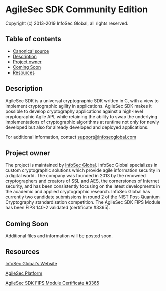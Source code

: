 # AgileSec SDK Community Edition

Copyright (c) 2013-2019 InfoSec Global, all rights reserved.

## Table of contents

* [Canonical source](#canonical-source)
* [Description](#description)
* [Project owner](#project-owner)
* [Coming Soon](#coming-soon)
* [Resources](#resources)


## Description

AgileSec SDK is a universal cryptographic SDK written in C, with a view to implement cryptographic agility in applications. 
AgileSec SDK makes it possible to develop cryptography applications against a high-level cryptographic Agile API, while retaining the ability to swap the underlying implementations of cryptographic algorithms at runtime not only for newly developed but also for already developed and deployed applications. 

For additional information, contact support@infosecglobal.com


## Project owner

The project is maintained by [InfoSec Global](https://www.infosecglobal.com). InfoSec Global specializes in custom cryptographic solutions which provide agile information security in a digital world. The company was founded in 2013 by the renowned cryptographers and creators of SSL and AES, the cornerstones of Internet security, and has been consistently focusing on the latest developments in the academic and applied cryptographic research. InfoSec Global has currently two candidate submissions in round 2 of the NIST Post-Quantum Cryptography standardisation competition. The AgileSec SDK FIPS Module has been FIPS 140-2 validated (certificate #3365).


## Coming Soon

Additional files and information will be posted soon.

## Resources

[InfoSec Global's Website](https://www.infosecglobal.com/)

[AgileSec Platform](https://www.infosecglobal.com/solutions/agile-crypto/agility-platform)

[AgileSec SDK FIPS Module Certificate #3365](https://csrc.nist.gov/projects/cryptographic-module-validation-program/Certificate/3365) 
